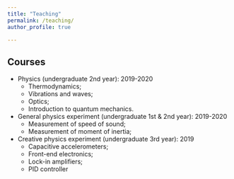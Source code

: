 ```yaml
---
title: "Teaching"
permalink: /teaching/
author_profile: true

---
```


Courses
---

* Physics (undergraduate 2nd year): 2019-2020
  * Thermodynamics;
  * Vibrations and waves;
  * Optics;
  * Introduction to quantum mechanics.
* General physics experiment (undergraduate 1st & 2nd year): 2019-2020
  * Measurement of speed of sound;
  * Measurement of moment of inertia;
* Creative physics experiment (undergraduate 3rd year): 2019
  * Capacitive accelerometers;
  * Front-end electronics;
  * Lock-in amplifiers;
  * PID controller
